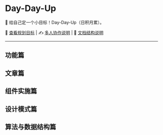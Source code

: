 # Day-Day-Up

💪 给自己定一个小目标！Day-Day-Up（日积月累）。

📘 [查看规划目标](./list.md)  |  ✍ [多人协作说明](https://github.com/sguot/day-day-up/wiki/%E5%A4%9A%E4%BA%BA%E5%8D%8F%E4%BD%9C%E8%AF%B4%E6%98%8E)  |  📝 [文档结构说明](https://github.com/sguot/day-day-up/wiki/%E6%96%87%E6%A1%A3%E8%A7%84%E8%8C%83)

---

## 功能篇

## 文章篇

## 组件实施篇

## 设计模式篇

## 算法与数据结构篇
